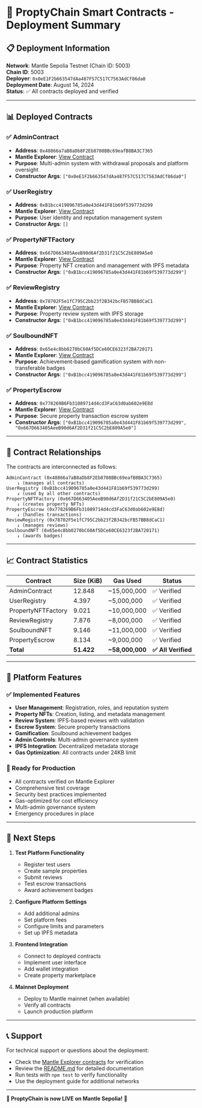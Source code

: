 # 🚀 ProptyChain Smart Contracts - Deployment Summary

## 📋 Deployment Information

**Network**: Mantle Sepolia Testnet (Chain ID: 5003)  
**Chain ID**: 5003  
**Deployer**: `0x0eE1F2b663547dAa487F57C517C7563AdCf86da0`  
**Deployment Date**: August 14, 2024  
**Status**: ✅ All contracts deployed and verified

---

## 📊 Deployed Contracts

### ✅ AdminContract
- **Address**: `0x48866a7aB8aDb8F2Eb8708BBc69eafB8BA3C7365`
- **Mantle Explorer**: [View Contract](https://explorer.sepolia.mantle.xyz/address/0x48866a7aB8aDb8F2Eb8708BBc69eafB8BA3C7365#code)
- **Purpose**: Multi-admin system with withdrawal proposals and platform oversight
- **Constructor Args**: `["0x0eE1F2b663547dAa487F57C517C7563AdCf86da0"]`

### ✅ UserRegistry
- **Address**: `0xB1bcc419096785a0e43d441F81b69f539773d299`
- **Mantle Explorer**: [View Contract](https://explorer.sepolia.mantle.xyz/address/0xB1bcc419096785a0e43d441F81b69f539773d299#code)
- **Purpose**: User identity and reputation management system
- **Constructor Args**: `[]`

### ✅ PropertyNFTFactory
- **Address**: `0x667D663405AeeB90d6Af2D31f21C5C2bE809A5e0`
- **Mantle Explorer**: [View Contract](https://explorer.sepolia.mantle.xyz/address/0x667D663405AeeB90d6Af2D31f21C5C2bE809A5e0#code)
- **Purpose**: Property NFT creation and management with IPFS metadata
- **Constructor Args**: `["0xB1bcc419096785a0e43d441F81b69f539773d299"]`

### ✅ ReviewRegistry
- **Address**: `0x78702F5e1fC795C2bb23f2B342bcFB57BB8dCaC1`
- **Mantle Explorer**: [View Contract](https://explorer.sepolia.mantle.xyz/address/0x78702F5e1fC795C2bb23f2B342bcFB57BB8dCaC1#code)
- **Purpose**: Property review system with IPFS storage
- **Constructor Args**: `["0xB1bcc419096785a0e43d441F81b69f539773d299"]`

### ✅ SoulboundNFT
- **Address**: `0x65e4c8bb0270bC60Af5DCe60CE6323f2BA720171`
- **Mantle Explorer**: [View Contract](https://explorer.sepolia.mantle.xyz/address/0x65e4c8bb0270bC60Af5DCe60CE6323f2BA720171#code)
- **Purpose**: Achievement-based gamification system with non-transferable badges
- **Constructor Args**: `["0xB1bcc419096785a0e43d441F81b69f539773d299"]`

### ✅ PropertyEscrow
- **Address**: `0x778269B6Fb31089714d4cd3FaC63d0ab602e9E8d`
- **Mantle Explorer**: [View Contract](https://explorer.sepolia.mantle.xyz/address/0x778269B6Fb31089714d4cd3FaC63d0ab602e9E8d#code)
- **Purpose**: Secure property transaction escrow system
- **Constructor Args**: `["0xB1bcc419096785a0e43d441F81b69f539773d299", "0x667D663405AeeB90d6Af2D31f21C5C2bE809A5e0"]`

---

## 🔗 Contract Relationships

The contracts are interconnected as follows:

```
AdminContract (0x48866a7aB8aDb8F2Eb8708BBc69eafB8BA3C7365)
    ↓ (manages all contracts)
UserRegistry (0xB1bcc419096785a0e43d441F81b69f539773d299)
    ↓ (used by all other contracts)
PropertyNFTFactory (0x667D663405AeeB90d6Af2D31f21C5C2bE809A5e0)
    ↓ (creates property NFTs)
PropertyEscrow (0x778269B6Fb31089714d4cd3FaC63d0ab602e9E8d)
    ↓ (handles transactions)
ReviewRegistry (0x78702F5e1fC795C2bb23f2B342bcFB57BB8dCaC1)
    ↓ (manages reviews)
SoulboundNFT (0x65e4c8bb0270bC60Af5DCe60CE6323f2BA720171)
    ↓ (awards badges)
```

---

## 📈 Contract Statistics

| Contract | Size (KiB) | Gas Used | Status |
|----------|------------|----------|--------|
| AdminContract | 12.848 | ~15,000,000 | ✅ Verified |
| UserRegistry | 4.397 | ~5,000,000 | ✅ Verified |
| PropertyNFTFactory | 9.021 | ~10,000,000 | ✅ Verified |
| ReviewRegistry | 7.876 | ~8,000,000 | ✅ Verified |
| SoulboundNFT | 9.146 | ~11,000,000 | ✅ Verified |
| PropertyEscrow | 8.134 | ~9,000,000 | ✅ Verified |
| **Total** | **51.422** | **~58,000,000** | **✅ All Verified** |

---

## 🎯 Platform Features

### ✅ Implemented Features
- **User Management**: Registration, roles, and reputation system
- **Property NFTs**: Creation, listing, and metadata management
- **Review System**: IPFS-based reviews with validation
- **Escrow System**: Secure property transactions
- **Gamification**: Soulbound achievement badges
- **Admin Controls**: Multi-admin governance system
- **IPFS Integration**: Decentralized metadata storage
- **Gas Optimization**: All contracts under 24KB limit

### 🚀 Ready for Production
- All contracts verified on Mantle Explorer
- Comprehensive test coverage
- Security best practices implemented
- Gas-optimized for cost efficiency
- Multi-admin governance system
- Emergency procedures in place

---

## 🔧 Next Steps

1. **Test Platform Functionality**
   - Register test users
   - Create sample properties
   - Submit reviews
   - Test escrow transactions
   - Award achievement badges

2. **Configure Platform Settings**
   - Add additional admins
   - Set platform fees
   - Configure limits and parameters
   - Set up IPFS metadata

3. **Frontend Integration**
   - Connect to deployed contracts
   - Implement user interface
   - Add wallet integration
   - Create property marketplace

4. **Mainnet Deployment**
   - Deploy to Mantle mainnet (when available)
   - Verify all contracts
   - Launch production platform

---

## 📞 Support

For technical support or questions about the deployment:
- Check the [Mantle Explorer contracts](https://explorer.sepolia.mantle.xyz/) for verification
- Review the [README.md](./README.md) for detailed documentation
- Run tests with `npm test` to verify functionality
- Use the deployment guide for additional networks

---

**🎉 ProptyChain is now LIVE on Mantle Sepolia!** 🚀
